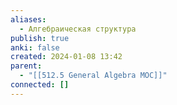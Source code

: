 ```yaml
---
aliases:
  - Алгебраическая структура
publish: true
anki: false
created: 2024-01-08 13:42
parent:
  - "[[512.5 General Algebra MOC]]"
connected: []
---
```
















